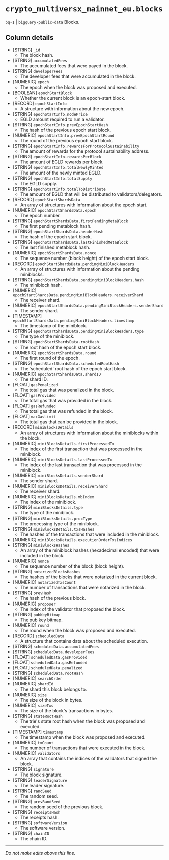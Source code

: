 # `crypto_multiversx_mainnet_eu.blocks`
`bq-1` | `bigquery-public-data`
Blocks.

## Column details
* [STRING]    `_id`
  - The block hash.
* [STRING]    `accumulatedFees`
  - The accumulated fees that were payed in the block.
* [STRING]    `developerFees`
  - The developer fees that were accumulated in the block.
* [NUMERIC]   `epoch`
  - The epoch when the block was proposed and executed.
* [BOOLEAN]   `epochStartBlock`
  - Whether the current block is an epoch-start block.
* [RECORD]    `epochStartInfo`
  - A structure with information about the new epoch.
* [STRING]    `epochStartInfo.nodePrice`
  - EGLD amount required to run a validator.
* [STRING]    `epochStartInfo.prevEpochStartHash`
  - The hash of the previous epoch start block.
* [NUMERIC]   `epochStartInfo.prevEpochStartRound`
  - The round of the previous epoch start block.
* [STRING]    `epochStartInfo.rewardsForProtocolSustainability`
  - The amount of rewards for the protocol sustainability address.
* [STRING]    `epochStartInfo.rewardsPerBlock`
  - The amount of EGLD rewards per block.
* [STRING]    `epochStartInfo.totalNewlyMinted`
  - The amount of the newly minted EGLD.
* [STRING]    `epochStartInfo.totalSupply`
  - The EGLD supply.
* [STRING]    `epochStartInfo.totalToDistribute`
  - The amount of EGLD that will be distributed to validators/delegators.
* [RECORD]    `epochStartShardsData`
  - An array of structures with information about the epoch start.
* [NUMERIC]   `epochStartShardsData.epoch`
  - The epoch number.
* [STRING]    `epochStartShardsData.firstPendingMetaBlock`
  - The first pending metablock hash.
* [STRING]    `epochStartShardsData.headerHash`
  - The hash of the epoch start block.
* [STRING]    `epochStartShardsData.lastFinishedMetaBlock`
  - The last finished metablock hash.
* [NUMERIC]   `epochStartShardsData.nonce`
  - The sequence number (block height) of the epoch start block.
* [RECORD]    `epochStartShardsData.pendingMiniBlockHeaders`
  - An array of structures with information about the pending miniblocks.
* [STRING]    `epochStartShardsData.pendingMiniBlockHeaders.hash`
  - The miniblock hash.
* [NUMERIC]   `epochStartShardsData.pendingMiniBlockHeaders.receiverShard`
  - The receiver shard.
* [NUMERIC]   `epochStartShardsData.pendingMiniBlockHeaders.senderShard`
  - The sender shard.
* [TIMESTAMP] `epochStartShardsData.pendingMiniBlockHeaders.timestamp`
  - The timestamp of the miniblock.
* [STRING]    `epochStartShardsData.pendingMiniBlockHeaders.type`
  - The type of the miniblock.
* [STRING]    `epochStartShardsData.rootHash`
  - The root hash of the epoch start block.
* [NUMERIC]   `epochStartShardsData.round`
  - The first round of the epoch.
* [STRING]    `epochStartShardsData.scheduledRootHash`
  - The 'scheduled' root hash of the epoch start block.
* [NUMERIC]   `epochStartShardsData.shardID`
  - The shard ID.
* [FLOAT]     `gasPenalized`
  - The total gas that was penalized in the block.
* [FLOAT]     `gasProvided`
  - The total gas that was provided in the block.
* [FLOAT]     `gasRefunded`
  - The total gas that was refunded in the block.
* [FLOAT]     `maxGasLimit`
  - The total gas that can be provided in the block.
* [RECORD]    `miniBlocksDetails`
  - An array of structures with information about the miniblocks within the block.
* [NUMERIC]   `miniBlocksDetails.firstProcessedTx`
  - The index of the first transaction that was processed in the miniblock.
* [NUMERIC]   `miniBlocksDetails.lastProcessedTx`
  - The index of the last transaction that was processed in the miniblock.
* [NUMERIC]   `miniBlocksDetails.senderShard`
  - The sender shard.
* [NUMERIC]   `miniBlocksDetails.receiverShard`
  - The receiver shard.
* [NUMERIC]   `miniBlocksDetails.mbIndex`
  - The index of the miniblock.
* [STRING]    `miniBlocksDetails.type`
  - The type of the miniblock.
* [STRING]    `miniBlocksDetails.procType`
  - The processing type of the miniblock.
* [STRING]    `miniBlocksDetails.txsHashes`
  - The hashes of the transactions that were included in the miniblock.
* [NUMERIC]   `miniBlocksDetails.executionOrderTxsIndices`
* [STRING]    `miniBlocksHashes`
  - An array of the miniblock hashes (hexadecimal encoded) that were included in the block.
* [NUMERIC]   `nonce`
  - The sequence number of the block (block height).
* [STRING]    `notarizedBlocksHashes`
  - The hashes of the blocks that were notarized in the current block.
* [NUMERIC]   `notarizedTxsCount`
  - The number of transactions that were notarized in the block.
* [STRING]    `prevHash`
  - The hash of the previous block.
* [NUMERIC]   `proposer`
  - The index of the validator that proposed the block.
* [STRING]    `pubKeyBitmap`
  - The pub key bitmap.
* [NUMERIC]   `round`
  - The round when the block was proposed and executed.
* [RECORD]    `scheduledData`
  - A structure that contains data about the scheduled execution.
* [STRING]    `scheduledData.accumulatedFees`
* [STRING]    `scheduledData.developerFees`
* [FLOAT]     `scheduledData.gasProvided`
* [FLOAT]     `scheduledData.gasRefunded`
* [FLOAT]     `scheduledData.penalized`
* [STRING]    `scheduledData.rootHash`
* [NUMERIC]   `searchOrder`
* [NUMERIC]   `shardId`
  - The shard this block belongs to.
* [NUMERIC]   `size`
  - The size of the block in bytes.
* [NUMERIC]   `sizeTxs`
  - The size of the block's transactions in bytes.
* [STRING]    `stateRootHash`
  - The trie's state root hash when the block was proposed and executed.
* [TIMESTAMP] `timestamp`
  - The timestamp when the block was proposed and executed.
* [NUMERIC]   `txCount`
  - The number of transactions that were executed in the block.
* [NUMERIC]   `validators`
  - An array that contains the indices of the validators that signed the block.
* [STRING]    `signature`
  - The block signature.
* [STRING]    `leaderSignature`
  - The leader signature.
* [STRING]    `randSeed`
  - The random seed.
* [STRING]    `prevRandSeed`
  - The random seed of the previous block.
* [STRING]    `receiptsHash`
  - The receipts hash.
* [STRING]    `softwareVersion`
  - The software version.
* [STRING]    `chainID`
  - The chain ID.

-------------------------------------------------------------------------------
*Do not make edits above this line.*
